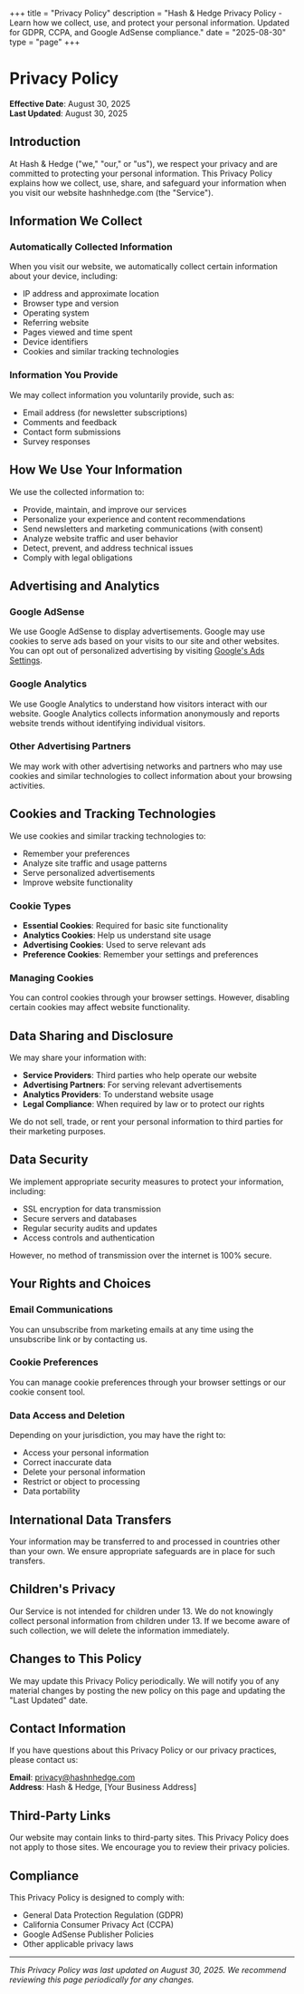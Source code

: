 ﻿+++
title = "Privacy Policy"
description = "Hash & Hedge Privacy Policy - Learn how we collect, use, and protect your personal information. Updated for GDPR, CCPA, and Google AdSense compliance."
date = "2025-08-30"
type = "page"
+++

# Privacy Policy

**Effective Date**: August 30, 2025  
**Last Updated**: August 30, 2025

## Introduction

At Hash & Hedge ("we," "our," or "us"), we respect your privacy and are committed to protecting your personal information. This Privacy Policy explains how we collect, use, share, and safeguard your information when you visit our website hashnhedge.com (the "Service").

## Information We Collect

### Automatically Collected Information
When you visit our website, we automatically collect certain information about your device, including:
- IP address and approximate location
- Browser type and version  
- Operating system
- Referring website
- Pages viewed and time spent
- Device identifiers
- Cookies and similar tracking technologies

### Information You Provide
We may collect information you voluntarily provide, such as:
- Email address (for newsletter subscriptions)
- Comments and feedback
- Contact form submissions
- Survey responses

## How We Use Your Information

We use the collected information to:
- Provide, maintain, and improve our services
- Personalize your experience and content recommendations
- Send newsletters and marketing communications (with consent)
- Analyze website traffic and user behavior
- Detect, prevent, and address technical issues
- Comply with legal obligations

## Advertising and Analytics

### Google AdSense
We use Google AdSense to display advertisements. Google may use cookies to serve ads based on your visits to our site and other websites. You can opt out of personalized advertising by visiting [Google's Ads Settings](https://adssettings.google.com/).

### Google Analytics
We use Google Analytics to understand how visitors interact with our website. Google Analytics collects information anonymously and reports website trends without identifying individual visitors.

### Other Advertising Partners
We may work with other advertising networks and partners who may use cookies and similar technologies to collect information about your browsing activities.

## Cookies and Tracking Technologies

We use cookies and similar tracking technologies to:
- Remember your preferences
- Analyze site traffic and usage patterns
- Serve personalized advertisements
- Improve website functionality

### Cookie Types
- **Essential Cookies**: Required for basic site functionality
- **Analytics Cookies**: Help us understand site usage
- **Advertising Cookies**: Used to serve relevant ads
- **Preference Cookies**: Remember your settings and preferences

### Managing Cookies
You can control cookies through your browser settings. However, disabling certain cookies may affect website functionality.

## Data Sharing and Disclosure

We may share your information with:
- **Service Providers**: Third parties who help operate our website
- **Advertising Partners**: For serving relevant advertisements
- **Analytics Providers**: To understand website usage
- **Legal Compliance**: When required by law or to protect our rights

We do not sell, trade, or rent your personal information to third parties for their marketing purposes.

## Data Security

We implement appropriate security measures to protect your information, including:
- SSL encryption for data transmission
- Secure servers and databases
- Regular security audits and updates
- Access controls and authentication

However, no method of transmission over the internet is 100% secure.

## Your Rights and Choices

### Email Communications
You can unsubscribe from marketing emails at any time using the unsubscribe link or by contacting us.

### Cookie Preferences
You can manage cookie preferences through your browser settings or our cookie consent tool.

### Data Access and Deletion
Depending on your jurisdiction, you may have the right to:
- Access your personal information
- Correct inaccurate data
- Delete your personal information
- Restrict or object to processing
- Data portability

## International Data Transfers

Your information may be transferred to and processed in countries other than your own. We ensure appropriate safeguards are in place for such transfers.

## Children's Privacy

Our Service is not intended for children under 13. We do not knowingly collect personal information from children under 13. If we become aware of such collection, we will delete the information immediately.

## Changes to This Policy

We may update this Privacy Policy periodically. We will notify you of any material changes by posting the new policy on this page and updating the "Last Updated" date.

## Contact Information

If you have questions about this Privacy Policy or our privacy practices, please contact us:

**Email**: privacy@hashnhedge.com  
**Address**: Hash & Hedge, [Your Business Address]

## Third-Party Links

Our website may contain links to third-party sites. This Privacy Policy does not apply to those sites. We encourage you to review their privacy policies.

## Compliance

This Privacy Policy is designed to comply with:
- General Data Protection Regulation (GDPR)
- California Consumer Privacy Act (CCPA)  
- Google AdSense Publisher Policies
- Other applicable privacy laws

---

*This Privacy Policy was last updated on August 30, 2025. We recommend reviewing this page periodically for any changes.*
